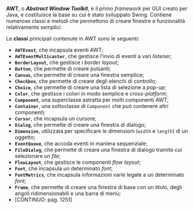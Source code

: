 **AWT**, o ***Abstract Window Toolkit***, è il primo *framework* per GUI creato per Java, e costituisce la base su cui è stato sviluppato Swing. Contiene numerose classi e metodi che permettono di creare finestre e funzionalità relativamente semplici.

Le **classi** principali contenute in AWT sono le seguenti:
- **`AWTEvent`**, che incapsula eventi AWT;
- **`AWTEventMulticaster`**, che gestisce l'invio di eventi a vari *listener*;
- **`BorderLayout`**, che gestisce i *border layout*;
- **`Button`**, che permette di creare pulsanti;
- **`Canvas`**, che permette di creare una finestra semplice;
- **`Checkbox`**, che permette di creare degli elenchi di controllo;
- **`Choice`**, che permette di creare una lista di selezione a *pop-up*;
- **`Color`**, che gestisce i colori in modo semplice e *cross-platform*;
- **`Component`**, una superclasse astratta per molti componenti AWT;
- **`Container`**, una sottoclasse di `Component` che può contenere altri componenti;
- **`Cursor`**, che incapsula un cursore;
- **`Dialog`**, che permette di creare una finestra di dialogo;
- **`Dimension`**, utilizzata per specificare le dimensioni (`width` e `length`) di un oggetto;
- **`EventQueue`**, che accoda eventi in maniera sequenziale;
- **`FileDialog`**, che permette di creare una finestra di dialogo tramite cui selezionare un *file*;
- **`FlowLayout`**, che gestisce le componenti *flow layout*;
- **`Font`**, che incapsula un determinato *font*;
- **`FontMetrics`**, che incapsula informazioni varie legate a un determinato *font*;
- **`Frame`**, che permette di creare una finestra di base con un titolo, degli angoli ridimensionabili e una barra di menù;
- [CONTINUO: pag. 1251]